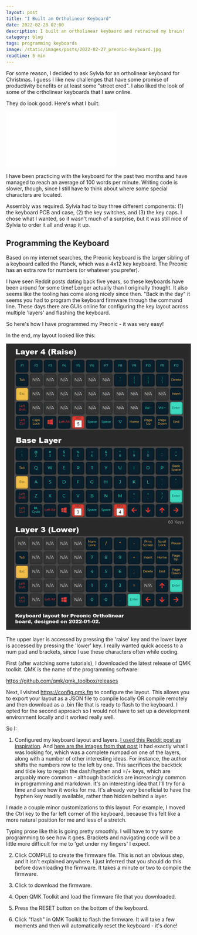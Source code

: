 ```yaml
---
layout: post
title: "I Built an Ortholinear Keyboard"
date: 2022-02-28 02:00
description: I built an ortholinear keybaord and retrained my brain!
category: blog
tags: programming keyboards
image: /static/images/posts/2022-02-27_preonic-keyboard.jpg
readtime: 5 min
---
```


For some reason, I decided to ask Sylvia for an ortholinear keyboard for Christmas. I guess I like new challenges that have some promise of productivity benefits or at least some "street cred". I also liked the look of some of the ortholinear keyboards that I saw online.

They do look good. Here's what I built:

![Preonic Keyboard](2022-02-27_preonic-keyboard.jpg.md)

I have been practicing with the keyboard for the past two months and have managed to reach an average of 100 words per minute. Writing code is slower, though, since I still have to think about where some special characters are located.

Assembly was required. Sylvia had to buy three different components: (1) the keyboard PCB and case, (2) the key switches, and (3) the key caps. I chose what I wanted, so it wasn't much of a surprise, but it was still nice of Sylvia to order it all and wrap it up.

## Programming the Keyboard

Based on my internet searches, the Preonic keyboard is the larger sibling of a keyboard called the Planck, which was a 4x12 key keyboard. The Preonic has an extra row for numbers (or whatever you prefer).

I have seen Reddit posts dating back five years, so these keyboards have been around for some time! Longer actually than I originally thought. It also seems like the tooling has come along nicely since then. "Back in the day" it seems you had to program the keyboard firmware through the command line. These days there are GUIs online for configuring the key layout across multiple 'layers' and flashing the keyboard.

So here's how I have programmed my Preonic - it was very easy!

In the end, my layout looked like this:

![Preonic Keyboard](/static/images/posts/2022-01-02_preonic-layout.png)

The upper layer is accessed by pressing the 'raise' key and the lower layer is accessed by pressing the 'lower' key. I really wanted quick access to a num pad and brackets, since I use these characters often while coding.

First (after watching some tutorials), I downloaded the latest release of QMK toolkit. QMK is the name of the programming software:

https://github.com/qmk/qmk_toolbox/releases

Next, I visited https://config.qmk.fm to configure the layout. This allows you to export your layout as a JSON file to compile locally OR compile remotely and then download as a .bin file that is ready to flash to the keyboard. I opted for the second approach so I would not have to set up a development environment locally and it worked really well.

So I:

1) Configured my keyboard layout and layers. [I used this Reddit post as inspiration][reddit-post]. And [here are the images from that post][reddit-post-images] It had exactly what I was looking for, which was a complete numpad on one of the layers, along with a number of other interesting ideas. For instance, the author shifts the numbers row to the left by one. This sacrifices the backtick and tilde key to regain the dash/hyphen and =/+ keys, which are arguably more common - although backticks are increasingly common in programming and markdown. It's an interesting idea that I'll try for a time and see how it works for me. It's already very beneficial to have the hyphen key readily available, rather than hidden behind a layer. 

I made a couple minor customizations to this layout. For example, I moved the Ctrl key to the far left corner of the keyboard, because this felt like a more natural position for me and less of a stretch.

Typing prose like this is going pretty smoothly. I will have to try some programming to see how it goes. Brackets and navigating code will be a little more difficult for me to 'get under my fingers' I expect.

2) Click COMPILE to create the firmware file. This is not an obvious step, and it isn't explained anywhere. I just inferred that you should do this before downloading the firmware. It takes a minute or two to compile the firmware.

3) Click to download the firmware.

4) Open QMK Toolkit and load the firmware file that you downloaded.

5) Press the RESET button on the bottom of the keyboard.

6) Click "flash" in QMK Toolkit to flash the firmware. It will take a few moments and then will automatically reset the keyboard - it's done!

[reddit-post]: <https://www.reddit.com/r/olkb/comments/7ga16r/my_preonic_layouts/>
[reddit-post-images]: <https://i.imgur.com/omXktkE.png>
